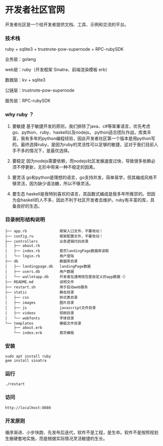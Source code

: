 # 开发者社区官网

开发者社区是一个给开发者提供文档、工具、示例和交流的平台。

### 技术栈

ruby + sqlite3 + trustnote-pow-supernode + RPC-rubySDK

业务层：golang

web层：ruby（开发框架 Sinatra、前端渲染模板 erb）

数据层：kv + sqlite3

公链层：trustnote-pow-supernode

服务层：RPC-rubySDK



### why ruby ？

1. 要敏捷
基于敏捷开发的原则，我们排除了java、c#等笨重语言，优先考虑go、python、ruby、haskell以及nodejs。
python适合团队作战，库类丰富，我有多年的python编程经验，因此开发者社区第一个版本是用python写的。最终选择ruby，是因为ruby的灵活性可以足够的敏捷，这对于我们目前人手不多的情况下，是最优选择。

2. 要稳定
因为nodejs需要依赖，而nodejs社区发展速度过快，导致很多依赖必须不停更新，无形中带来一种不稳定的因素。

3. 要灵活
go和python是理想的语言，go支持并发，简单易学，但其编成风格不够灵活，因为缺少语法糖，所以不够灵活。

4. 要生态
haskell是我特别喜欢的语言，其函数式编成是我多年所推崇的。但因为会haskell的人不多，因此不利于社区开发者去维护。ruby有丰富的库，具备良好的生态。




### 目录树形结构说明

```
├── app.rb               框架入口文件，不要改动！
├── config.ru            框架配置文件，不要改动！
├── controllers          业务逻辑代码目录
│   ├── about.rb         
│   ├── index.rb         首页landingPage数据库读取
│   └── login.rb         用户登陆
├── db                   数据库目录
│   ├── landingpage.db   landingPage数据
│   ├── users.db         用户数据
│   └── walletapp.db     开发者在通用钱包里自定义的app数据（）
├── README.md            说明文件
├── restart.sh           用于启动web服务
├── static               静态目录
│   ├── css              样式表目录
│   ├── images           图片目录
│   ├── js               javascript文件目录
│   ├── videos           视频目录
│   └── webfonts         字体目录
└── templates            模板文件目录
    ├── about.erb        
    └── index.erb        首页模板
```

### 安装

```
sudo apt install ruby
gem install sinatra
```

### 运行

```
./restart
```

### 访问

```
http://localhost:8080
```

### 开发原则

循序渐进、小步快跑、先发布后迭代，软件不是工程，是生命。软件不是按照规划生搬硬套地实施，而是根据实际情况灵活敏捷的生长。